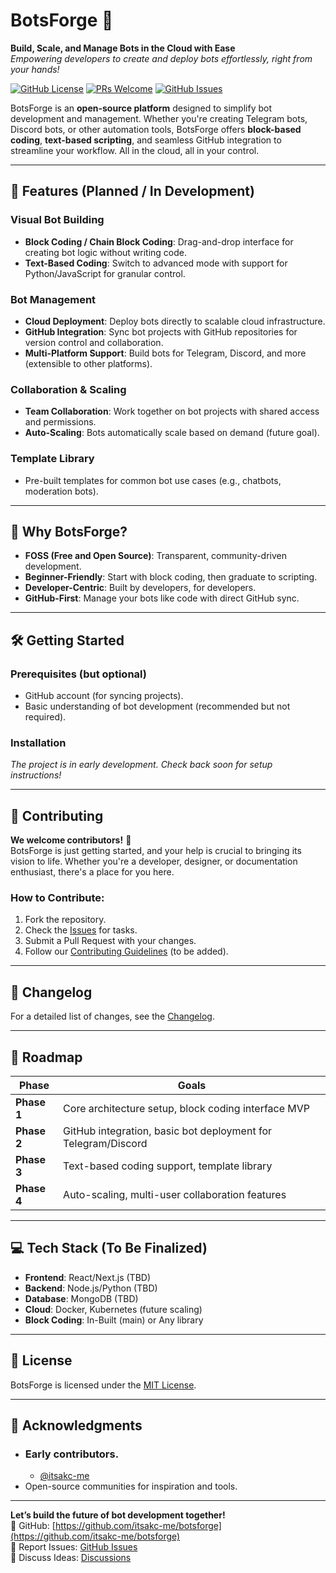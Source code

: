# BotsForge 🤖

**Build, Scale, and Manage Bots in the Cloud with Ease**  
*Empowering developers to create and deploy bots effortlessly, right from your hands!*

[![GitHub License](https://img.shields.io/github/license/itsakc-me/botsforge)](https://github.com/itsakc-me/botsforge/blob/main/LICENSE)
[![PRs Welcome](https://img.shields.io/badge/PRs-welcome-brightgreen)](https://github.com/itsakc-me/botsforge/pulls)
[![GitHub Issues](https://img.shields.io/github/issues/itsakc-me/botsforge)](https://github.com/itsakc-me/botsforge/issues)

BotsForge is an **open-source platform** designed to simplify bot development and management. Whether you're creating Telegram bots, Discord bots, or other automation tools, BotsForge offers **block-based coding**, **text-based scripting**, and seamless GitHub integration to streamline your workflow. All in the cloud, all in your control.

---

## 🚀 Features (Planned / In Development)

### **Visual Bot Building**
- **Block Coding / Chain Block Coding**: Drag-and-drop interface for creating bot logic without writing code.
- **Text-Based Coding**: Switch to advanced mode with support for Python/JavaScript for granular control.

### **Bot Management**
- **Cloud Deployment**: Deploy bots directly to scalable cloud infrastructure.
- **GitHub Integration**: Sync bot projects with GitHub repositories for version control and collaboration.
- **Multi-Platform Support**: Build bots for Telegram, Discord, and more (extensible to other platforms).

### **Collaboration & Scaling**
- **Team Collaboration**: Work together on bot projects with shared access and permissions.
- **Auto-Scaling**: Bots automatically scale based on demand (future goal).

### **Template Library**
- Pre-built templates for common bot use cases (e.g., chatbots, moderation bots).

---

## 🌟 Why BotsForge?
- **FOSS (Free and Open Source)**: Transparent, community-driven development.
- **Beginner-Friendly**: Start with block coding, then graduate to scripting.
- **Developer-Centric**: Built by developers, for developers.
- **GitHub-First**: Manage your bots like code with direct GitHub sync.

---

## 🛠️ Getting Started

### Prerequisites (but optional)
- GitHub account (for syncing projects).
- Basic understanding of bot development (recommended but not required).

### Installation
*The project is in early development. Check back soon for setup instructions!*

---

## 👥 Contributing

**We welcome contributors!** 🎉  
BotsForge is just getting started, and your help is crucial to bringing its vision to life. Whether you're a developer, designer, or documentation enthusiast, there's a place for you here.

### How to Contribute:
1. Fork the repository.
2. Check the [Issues](https://github.com/itsakc-me/botsforge/issues) for tasks.
3. Submit a Pull Request with your changes.
4. Follow our [Contributing Guidelines](CONTRIBUTING.md) (to be added).

---

## 📄 Changelog

For a detailed list of changes, see the [Changelog](CHANGELOG.md).

---

## 📍 Roadmap

| Phase       | Goals                                                                 |
|-------------|-----------------------------------------------------------------------|
| **Phase 1** | Core architecture setup, block coding interface MVP                   |
| **Phase 2** | GitHub integration, basic bot deployment for Telegram/Discord         |
| **Phase 3** | Text-based coding support, template library                           |
| **Phase 4** | Auto-scaling, multi-user collaboration features                       |

---

## 💻 Tech Stack (To Be Finalized)
- **Frontend**: React/Next.js (TBD)
- **Backend**: Node.js/Python (TBD)
- **Database**: MongoDB (TBD)
- **Cloud**: Docker, Kubernetes (future scaling)
- **Block Coding**: In-Built (main) or Any library

---

## 📜 License

BotsForge is licensed under the [MIT License](LICENSE).

---

## 🙌 Acknowledgments
- ### Early contributors.
  - [@itsakc-me](https://github.com/itsakc-me)
- Open-source communities for inspiration and tools.

---

**Let’s build the future of bot development together!**  
🔗 GitHub: [https://github.com/itsakc-me/botsforge](https://github.com/itsakc-me/botsforge)  
🐛 Report Issues: [GitHub Issues](https://github.com/itsakc-me/botsforge/issues)  
💬 Discuss Ideas: [Discussions](https://github.com/itsakc-me/botsforge/discussions)